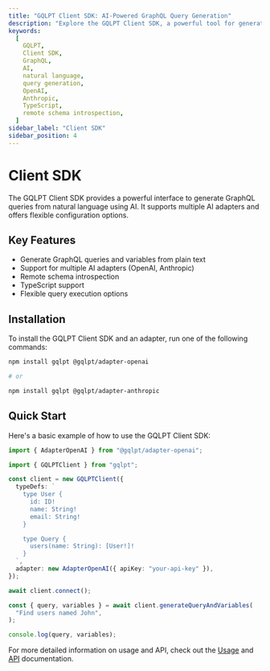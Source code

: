 ```yaml
---
title: "GQLPT Client SDK: AI-Powered GraphQL Query Generation"
description: "Explore the GQLPT Client SDK, a powerful tool for generating GraphQL queries from natural language using AI. Learn about its key features, installation process, and get started with a quick example."
keywords:
  [
    GQLPT,
    Client SDK,
    GraphQL,
    AI,
    natural language,
    query generation,
    OpenAI,
    Anthropic,
    TypeScript,
    remote schema introspection,
  ]
sidebar_label: "Client SDK"
sidebar_position: 4
---
```


# Client SDK

The GQLPT Client SDK provides a powerful interface to generate GraphQL queries from natural language using AI. It supports multiple AI adapters and offers flexible configuration options.

## Key Features

- Generate GraphQL queries and variables from plain text
- Support for multiple AI adapters (OpenAI, Anthropic)
- Remote schema introspection
- TypeScript support
- Flexible query execution options

## Installation

To install the GQLPT Client SDK and an adapter, run one of the following commands:

```bash
npm install gqlpt @gqlpt/adapter-openai

# or

npm install gqlpt @gqlpt/adapter-anthropic
```

## Quick Start

Here's a basic example of how to use the GQLPT Client SDK:

```typescript
import { AdapterOpenAI } from "@gqlpt/adapter-openai";

import { GQLPTClient } from "gqlpt";

const client = new GQLPTClient({
  typeDefs: `     
    type User {
      id: ID!
      name: String!
      email: String!
    }

    type Query {
      users(name: String): [User!]!
    }
  `,
  adapter: new AdapterOpenAI({ apiKey: "your-api-key" }),
});

await client.connect();

const { query, variables } = await client.generateQueryAndVariables(
  "Find users named John",
);

console.log(query, variables);
```

For more detailed information on usage and API, check out the [Usage](./usage.md) and [API](./api.md) documentation.
